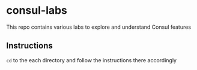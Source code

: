 # consul-labs
This repo contains various labs to explore and understand Consul features

## Instructions
`cd` to the each directory and follow the instructions there accordingly